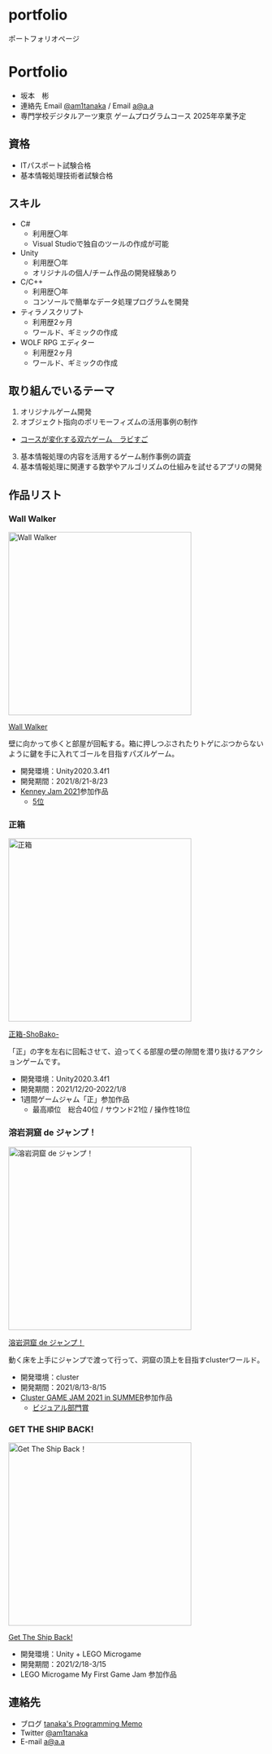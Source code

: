 # portfolio
ポートフォリオページ

# Portfolio

- 坂本　彬
- 連絡先 Email [@am1tanaka](https://twitter.com/am1tanaka) / Email [a@a.a](mailto:a@a.a)
- 専門学校デジタルアーツ東京 ゲームプログラムコース 2025年卒業予定

## 資格
- ITパスポート試験合格
- 基本情報処理技術者試験合格

## スキル
- C#
  - 利用歴〇年
  - Visual Studioで独自のツールの作成が可能
- Unity
  - 利用歴〇年
  - オリジナルの個人/チーム作品の開発経験あり
- C/C++
  - 利用歴〇年
  - コンソールで簡単なデータ処理プログラムを開発
- ティラノスクリプト
  - 利用歴2ヶ月
  - ワールド、ギミックの作成
- WOLF RPG エディター
  - 利用歴2ヶ月
  - ワールド、ギミックの作成

## 取り組んでいるテーマ
1. オリジナルゲーム開発
1. オブジェクト指向のポリモーフィズムの活用事例の制作
  - [コースが変化する双六ゲーム　ラビすご](https://github.com/am1tanaka/LabySugo2020LTS)
3. 基本情報処理の内容を活用するゲーム制作事例の調査
4. 基本情報処理に関連する数学やアルゴリズムの仕組みを試せるアプリの開発

## 作品リスト

### Wall Walker
[<img src="images/wallwalker.png" alt="Wall Walker" style="height: 360px">](https://am1tanaka.itch.io/wall-walker)

[Wall Walker](https://am1tanaka.itch.io/wall-walker)

壁に向かって歩くと部屋が回転する。箱に押しつぶされたりトゲにぶつからないように鍵を手に入れてゴールを目指すパズルゲーム。

- 開発環境：Unity2020.3.4f1
- 開発期間：2021/8/21-8/23
- [Kenney Jam 2021](https://itch.io/jam/kenney-jam-2021)参加作品
  - [5位](https://itch.io/jam/kenney-jam-2021/results)

### 正箱
[<img src="images/icon_shobako.gif" alt="正箱" style="height: 360px">](https://unityroom.com/games/shobako)

[正箱-ShoBako-](https://unityroom.com/games/shobako)

「正」の字を左右に回転させて、迫ってくる部屋の壁の隙間を潜り抜けるアクションゲームです。

- 開発環境：Unity2020.3.4f1
- 開発期間：2021/12/20-2022/1/8
- 1週間ゲームジャム「正」参加作品
  - 最高順位　総合40位 / サウンド21位 / 操作性18位

### 溶岩洞窟 de ジャンプ！
[<img src="images/yougan.png" alt="溶岩洞窟 de ジャンプ！" style="height: 360px">](https://cluster.mu/w/78551223-2a8d-4700-a409-128e628439d5)

[溶岩洞窟 de ジャンプ！](https://cluster.mu/w/78551223-2a8d-4700-a409-128e628439d5)

動く床を上手にジャンプで渡って行って、洞窟の頂上を目指すclusterワールド。

- 開発環境：cluster
- 開発期間：2021/8/13-8/15
- [Cluster GAME JAM 2021 in SUMMER](https://www.contest.cluster.mu/gamejam2021summer-home)参加作品
  - [ビジュアル部門賞](https://cluster.mu/sections/GAMEJAM2021SUMMER_VISUAL)

### GET THE SHIP BACK!
[<img src="images/gettheshipback.png" alt="Get The Ship Back！" style="height: 360px">](https://play.unity.com/mg/lego/builds-ln-1)

[Get The Ship Back!](https://play.unity.com/mg/lego/builds-ln-1)

- 開発環境：Unity + LEGO Microgame
- 開発期間：2021/2/18-3/15
- LEGO Microgame My First Game Jam 参加作品


## 連絡先
- ブログ [tanaka's Programming Memo](https://am1tanaka.hatenablog.com/)
- Twitter [@am1tanaka](https://twitter.com/am1tanaka)
- E-mail [a@a.a](mailto:a@a.a)
